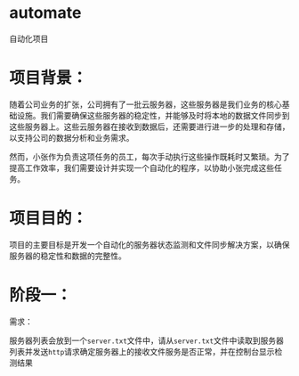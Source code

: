 # automate
自动化项目
# 项目背景：

​		随着公司业务的扩张，公司拥有了一批云服务器，这些服务器是我们业务的核心基础设施。我们需要确保这些服务器的稳定性，并能够及时将本地的数据文件同步到这些服务器上。这些云服务器在接收到数据后，还需要进行进一步的处理和存储，以支持公司的数据分析和业务需求。

​		然而，小张作为负责这项任务的员工，每次手动执行这些操作既耗时又繁琐。为了提高工作效率，我们需要设计并实现一个自动化的程序，以协助小张完成这些任务。

# 项目目的：

​		项目的主要目标是开发一个自动化的服务器状态监测和文件同步解决方案，以确保服务器的稳定性和数据的完整性。



# 阶段一：

需求：

服务器列表会放到一个`server.txt`文件中，请从`server.txt`文件中读取到服务器列表并发送`http`请求确定服务器上的接收文件服务是否正常，并在控制台显示检测结果
